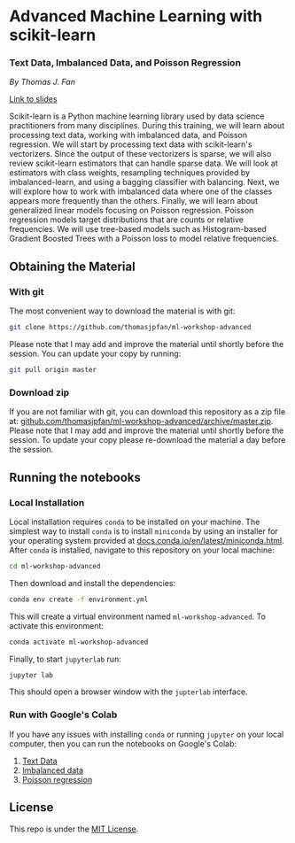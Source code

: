 # Advanced Machine Learning with scikit-learn
### Text Data, Imbalanced Data, and Poisson Regression

*By Thomas J. Fan*

[Link to slides](https://thomasjpfan.github.io/ml-workshop-advanced/)

Scikit-learn is a Python machine learning library used by data science practitioners from many disciplines. During this training, we will learn about processing text data, working with imbalanced data, and Poisson regression. We will start by processing text data with scikit-learn's vectorizers. Since the output of these vectorizers is sparse, we will also review scikit-learn estimators that can handle sparse data. We will look at estimators with class weights, resampling techniques provided by imbalanced-learn, and using a bagging classifier with balancing. Next, we will explore how to work with imbalanced data where one of the classes appears more frequently than the others. Finally, we will learn about generalized linear models focusing on Poisson regression. Poisson regression models target distributions that are counts or relative frequencies. We will use tree-based models such as Histogram-based Gradient Boosted Trees with a Poisson loss to model relative frequencies.

## Obtaining the Material

### With git

The most convenient way to download the material is with git:

```bash
git clone https://github.com/thomasjpfan/ml-workshop-advanced
```

Please note that I may add and improve the material until shortly before the session. You can update your copy by running:

```bash
git pull origin master
```

### Download zip

If you are not familiar with git, you can download this repository as a zip file at: [github.com/thomasjpfan/ml-workshop-advanced/archive/master.zip](https://github.com/thomasjpfan/ml-workshop-advanced/archive/master.zip). Please note that I may add and improve the material until shortly before the session. To update your copy please re-download the material a day before the session.

## Running the notebooks

### Local Installation

Local installation requires `conda` to be installed on your machine. The simplest way to install `conda` is to install `miniconda` by using an installer for your operating system provided at [docs.conda.io/en/latest/miniconda.html](https://docs.conda.io/en/latest/miniconda.html). After `conda` is installed, navigate to this repository on your local machine:

```bash
cd ml-workshop-advanced
```

Then download and install the dependencies:

```bash
conda env create -f environment.yml
```

This will create a virtual environment named `ml-workshop-advanced`. To activate this environment:

```bash
conda activate ml-workshop-advanced
```

Finally, to start `jupyterlab` run:

```bash
jupyter lab
```

This should open a browser window with the `jupterlab` interface.

### Run with Google's Colab

If you have any issues with installing `conda` or running `jupyter` on your local computer, then you can run the notebooks on Google's Colab:

1. [Text Data](https://colab.research.google.com/github/thomasjpfan/ml-workshop-advanced/blob/master/notebooks/01-text-data.ipynb)
2. [Imbalanced data](https://colab.research.google.com/github/thomasjpfan/ml-workshop-advanced/blob/master/notebooks/02-imbalanced-data.ipynb)
3. [Poisson regression](https://colab.research.google.com/github/thomasjpfan/ml-workshop-advanced/blob/master/notebooks/03-poisson-regression.ipynb)

## License

This repo is under the [MIT License](LICENSE).
